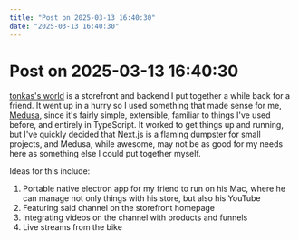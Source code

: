 ```yaml
---
title: "Post on 2025-03-13 16:40:30"
date: "2025-03-13 16:40:30"
---
```


# Post on 2025-03-13 16:40:30

[tonkas's world](https://tonkas.world) is a storefront and backend I put together a while back for a friend. It went up in a hurry so I used something that made sense for me, [Medusa](https://docs.medusajs.com/), since it's fairly simple, extensible, familiar to things I've used before, and entirely in TypeScript. It worked to get things up and running, but I've quickly decided that Next.js is a flaming dumpster for small projects, and Medusa, while awesome, may not be as good for my needs here as something else I could put together myself.

Ideas for this include:

1. Portable native electron app for my friend to run on his Mac, where he can manage not only things with his store, but also his YouTube
2. Featuring said channel on the storefront homepage
3. Integrating videos on the channel with products and funnels
4. Live streams from the bike

